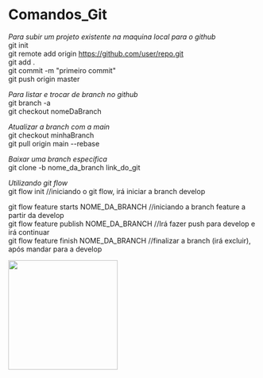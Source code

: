 # Comandos_Git


*Para subir um projeto existente na maquina local para o github* <br/>
git init <br/>
git remote add origin https://github.com/user/repo.git <br/>
git add . <br/>
git commit -m "primeiro commit" <br/>
git push origin master <br/>

*Para listar e trocar de branch no github* <br/>
git branch -a <br/>
git checkout nomeDaBranch <br/>

*Atualizar a branch com a main* <br/>
git checkout minhaBranch <br/>
git pull origin main --rebase <br/>

*Baixar uma branch específica* <br/>
git clone -b nome_da_branch link_do_git

*Utilizando git flow* <br/>
git flow init      //iniciando o git flow, irá iniciar a branch develop

git flow feature starts NOME_DA_BRANCH    //iniciando a branch feature a partir da develop <br/>
git flow feature publish NOME_DA_BRANCH    //Irá fazer push para develop e irá continuar <br/>
git flow feature finish NOME_DA_BRANCH    //finalizar a branch (irá excluir), após mandar para a develop <br/>


<img src="https://github.com/ElvisCostaOliveira/Comandos_Git/tree/main/image/git_flow.gif" width="220">



